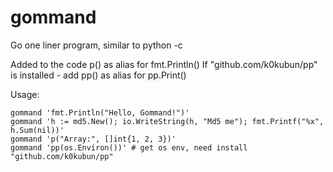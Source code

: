 # gommand
Go one liner program, similar to python -c

Added to the code p() as alias for fmt.Println()
If "github.com/k0kubun/pp" is installed - add pp() as alias for pp.Print()

Usage:

    gommand 'fmt.Println("Hello, Gommand!")'
    gommand 'h := md5.New(); io.WriteString(h, "Md5 me"); fmt.Printf("%x", h.Sum(nil))'
    gommand 'p("Array:", []int{1, 2, 3})'
    gommand 'pp(os.Environ())' # get os env, need install "github.com/k0kubun/pp"
